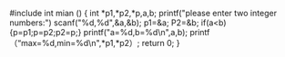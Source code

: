 #include 
int mian ()
{
int *p1,*p2,*p,a,b;
printf("please enter two integer numbers:")
scanf("%d,%d",&a,&b);
p1=&a;
P2=&b;
if(a<b)
{p=p1;p=p2;p2=p;}
printf("a=%d,b=%d\n",a,b);
printf（“max=%d,min=%d\n",*p1,*p2）;
return 0;
}

